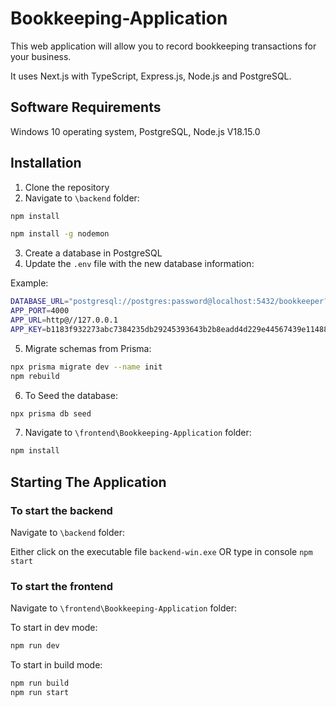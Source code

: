 # Bookkeeping-Application

This web application will allow you to record bookkeeping transactions for your business.

It uses Next.js with TypeScript, Express.js, Node.js and PostgreSQL.

## Software Requirements

Windows 10 operating system, PostgreSQL, Node.js V18.15.0

## Installation

1. Clone the repository
2. Navigate to ```\backend``` folder:
```bash 
npm install
```
```bash 
npm install -g nodemon
```

3. Create a database in PostgreSQL
4. Update the ```.env``` file with the new database information:

Example:
```bash 
DATABASE_URL="postgresql://postgres:password@localhost:5432/bookkeeper?schema=public"
APP_PORT=4000
APP_URL=http@//127.0.0.1
APP_KEY=b1183f932273abc7384235db29245393643b2b8eadd4d229e44567439e11488124af01b12d9b711a248852b36f775ba8928f00d75774d8e1d68239882600b530
```

5. Migrate schemas from Prisma:
```bash 
npx prisma migrate dev --name init
npm rebuild
```
6. To Seed the database:
```bash 
npx prisma db seed
```

7. Navigate to ```\frontend\Bookkeeping-Application``` folder:
```bash 
npm install
```

## Starting The Application

### To start the backend
Navigate to ```\backend``` folder:

Either click on the executable file ```backend-win.exe``` OR type in console ```npm start```

### To start the frontend
Navigate to ```\frontend\Bookkeeping-Application``` folder:

To start in dev mode:
```bash 
npm run dev
```

To start in build mode:
```bash 
npm run build
npm run start
```
